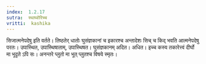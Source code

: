 ```yaml
---
index:  1.2.17
sutra:  स्थाघ्वोरिच्च
vritti:  kashika 
---
```


सिजात्मनेपदेषु इति वर्तते। तिष्ठतेर् धातोः घुसंज्ञकानां च इकारश्च अन्तादेशः सिच् च किद् भवति आत्मनेपदेषु परतः। उपास्थित, उपास्थिषाताम्, उपास्थिषत। घुसंज्ञकानम् अदित। अधित। इच्च कस्य तकारेत्त्वं दीर्घो मा भूदृते ऽपि सः। अनन्तरे प्लुतो मा भूत् प्लुतश्च विषये स्मृतः।

